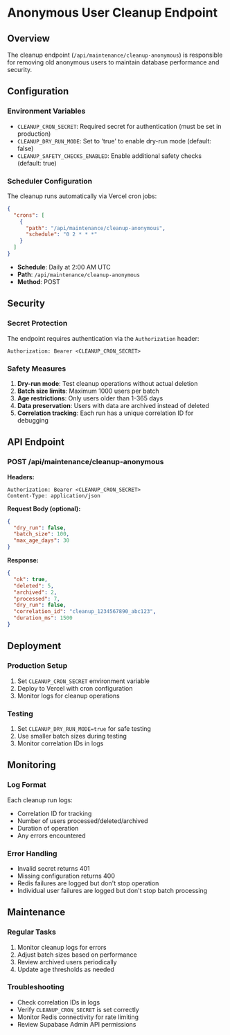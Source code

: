 # Anonymous User Cleanup Endpoint

## Overview

The cleanup endpoint (`/api/maintenance/cleanup-anonymous`) is responsible for removing old anonymous users to maintain database performance and security.

## Configuration

### Environment Variables

- `CLEANUP_CRON_SECRET`: Required secret for authentication (must be set in production)
- `CLEANUP_DRY_RUN_MODE`: Set to 'true' to enable dry-run mode (default: false)
- `CLEANUP_SAFETY_CHECKS_ENABLED`: Enable additional safety checks (default: true)

### Scheduler Configuration

The cleanup runs automatically via Vercel cron jobs:

```json
{
  "crons": [
    {
      "path": "/api/maintenance/cleanup-anonymous",
      "schedule": "0 2 * * *"
    }
  ]
}
```

- **Schedule**: Daily at 2:00 AM UTC
- **Path**: `/api/maintenance/cleanup-anonymous`
- **Method**: POST

## Security

### Secret Protection

The endpoint requires authentication via the `Authorization` header:

```
Authorization: Bearer <CLEANUP_CRON_SECRET>
```

### Safety Measures

1. **Dry-run mode**: Test cleanup operations without actual deletion
2. **Batch size limits**: Maximum 1000 users per batch
3. **Age restrictions**: Only users older than 1-365 days
4. **Data preservation**: Users with data are archived instead of deleted
5. **Correlation tracking**: Each run has a unique correlation ID for debugging

## API Endpoint

### POST /api/maintenance/cleanup-anonymous

**Headers:**
```
Authorization: Bearer <CLEANUP_CRON_SECRET>
Content-Type: application/json
```

**Request Body (optional):**
```json
{
  "dry_run": false,
  "batch_size": 100,
  "max_age_days": 30
}
```

**Response:**
```json
{
  "ok": true,
  "deleted": 5,
  "archived": 2,
  "processed": 7,
  "dry_run": false,
  "correlation_id": "cleanup_1234567890_abc123",
  "duration_ms": 1500
}
```

## Deployment

### Production Setup

1. Set `CLEANUP_CRON_SECRET` environment variable
2. Deploy to Vercel with cron configuration
3. Monitor logs for cleanup operations

### Testing

1. Set `CLEANUP_DRY_RUN_MODE=true` for safe testing
2. Use smaller batch sizes during testing
3. Monitor correlation IDs in logs

## Monitoring

### Log Format

Each cleanup run logs:
- Correlation ID for tracking
- Number of users processed/deleted/archived
- Duration of operation
- Any errors encountered

### Error Handling

- Invalid secret returns 401
- Missing configuration returns 400
- Redis failures are logged but don't stop operation
- Individual user failures are logged but don't stop batch processing

## Maintenance

### Regular Tasks

1. Monitor cleanup logs for errors
2. Adjust batch sizes based on performance
3. Review archived users periodically
4. Update age thresholds as needed

### Troubleshooting

- Check correlation IDs in logs
- Verify `CLEANUP_CRON_SECRET` is set correctly
- Monitor Redis connectivity for rate limiting
- Review Supabase Admin API permissions
